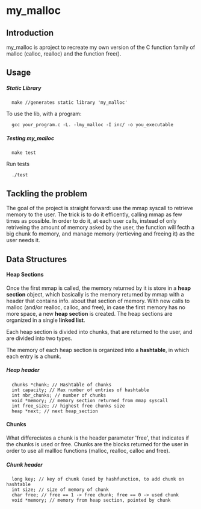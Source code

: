 # my_malloc

## Introduction ##

my_malloc is aproject to recreate my own version of the C function family of malloc (calloc, realloc)
and the function free().

## Usage ##

##### Static Library #####

      make //generates static library 'my_malloc'

To use the lib, with a program:

      gcc your_program.c -L. -lmy_malloc -I inc/ -o you_executable


##### Testing my_malloc #####

      make test

Run tests

      ./test

## Tackling the problem ##

The goal of the project is straight forward: use the mmap syscall to retrieve memory to the user.
The trick is to do it efficently, calling mmap as few times as possible. In order to do it, at each
user calls, instead of only retriveing the amount of memory asked by the user, the function will fecth a big chunk fo memory, and
manage memory (rertieving and freeing it) as the user needs it.

## Data Structures ##

#### Heap Sections ####

  Once the first mmap is called, the memory returned by it is store in a **heap section** object, which basically is the memory returned by
  mmap with a header that contains info. about that section of memory. With new calls to malloc (and/or realloc, calloc, and free),
  in case the first memory has no more space, a new **heap section** is created. The heap sections are organized in a single **linked list**.

  Each heap section is divided into chunks, that are returned to the user, and are divided into two types.

  The memory of each heap section is organized into a **hashtable**, in which each entry is a chunk.

##### Heap header #####

      chunks *chunk; // Hashtable of chunks
      int capacity; // Max number of entries of hashtable
      int nbr_chunks; // number of chunks
      void *memory; // memory section returned from mmap syscall
      int free_size; // highest free chunks size
      heap *next; // next heap_section

#### Chunks ####

  What differeciates a chunk is the header parameter 'free', that indicates if the chunks is used or free.
  Chunks are the blocks returned for the user in order to use all mallloc functions (malloc, realloc, calloc and free).

##### Chunk header #####

      long key; // key of chunk (used by hashfunction, to add chunk on hashtable
      int size; // size of memory of chunk
      char free; // free == 1 -> free chunk; free == 0 -> used chunk
      void *memory; // memory from heap section, pointed by chunk
    